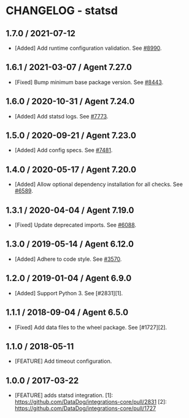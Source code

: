 # CHANGELOG - statsd

## 1.7.0 / 2021-07-12

* [Added] Add runtime configuration validation. See [#8990](https://github.com/DataDog/integrations-core/pull/8990).

## 1.6.1 / 2021-03-07 / Agent 7.27.0

* [Fixed] Bump minimum base package version. See [#8443](https://github.com/DataDog/integrations-core/pull/8443).

## 1.6.0 / 2020-10-31 / Agent 7.24.0

* [Added] Add statsd logs. See [#7773](https://github.com/DataDog/integrations-core/pull/7773).

## 1.5.0 / 2020-09-21 / Agent 7.23.0

* [Added] Add config specs. See [#7481](https://github.com/DataDog/integrations-core/pull/7481).

## 1.4.0 / 2020-05-17 / Agent 7.20.0

* [Added] Allow optional dependency installation for all checks. See [#6589](https://github.com/DataDog/integrations-core/pull/6589).

## 1.3.1 / 2020-04-04 / Agent 7.19.0

* [Fixed] Update deprecated imports. See [#6088](https://github.com/DataDog/integrations-core/pull/6088).

## 1.3.0 / 2019-05-14 / Agent 6.12.0

* [Added] Adhere to code style. See [#3570](https://github.com/DataDog/integrations-core/pull/3570).

## 1.2.0 / 2019-01-04 / Agent 6.9.0

* [Added] Support Python 3. See [#2831][1].

## 1.1.1 / 2018-09-04 / Agent 6.5.0

* [Fixed] Add data files to the wheel package. See [#1727][2].

## 1.1.0 / 2018-05-11

* [FEATURE] Add timeout configuration.

## 1.0.0 / 2017-03-22

* [FEATURE] adds statsd integration.
[1]: https://github.com/DataDog/integrations-core/pull/2831
[2]: https://github.com/DataDog/integrations-core/pull/1727
